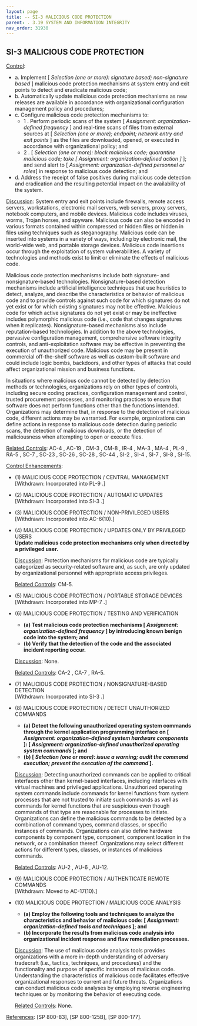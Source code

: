 ```yaml
---
layout: page
title: -- SI-3 MALICIOUS CODE PROTECTION 
parent: . 3.19 SYSTEM AND INFORMATION INTEGRITY 
nav_order: 31930 
---
```


## SI-3 MALICIOUS CODE PROTECTION

<ins>Control</ins>:
* a. Implement [ _Selection (one or more): signature based; non-signature based_ ] malicious code protection mechanisms at system entry and exit points to detect and eradicate malicious code;
* b. Automatically update malicious code protection mechanisms as new releases are available in accordance with organizational configuration management policy and procedures;
* c. Configure malicious code protection mechanisms to:
    * 1 . Perform periodic scans of the system [ _Assignment: organization-defined frequency_ ] and real-time scans of files from external sources at [ _Selection (one or more); endpoint; network entry and exit points_ ] as the files are downloaded, opened, or executed in accordance with organizational policy; and
    * 2 . [ _Selection (one or more): block malicious code; quarantine malicious code; take [ Assignment: organization-defined action ]_ ]; and send alert to [ _Assignment: organization-defined personnel or roles_] in response to malicious code detection; and
* d. Address the receipt of false positives during malicious code detection and eradication and the resulting potential impact on the availability of the system.

<ins>Discussion</ins>: System entry and exit points include firewalls, remote access servers, workstations, electronic mail servers, web servers, proxy servers, notebook computers, and mobile devices. Malicious code includes viruses, worms, Trojan horses, and spyware. Malicious code can also be encoded in various formats contained within compressed or hidden files or hidden in files using techniques such as steganography. Malicious code can be inserted into systems in a variety of ways, including by electronic mail, the world-wide web, and portable storage devices. Malicious code insertions occur through the exploitation of system vulnerabilities. A variety of technologies and methods exist to limit or eliminate the effects of malicious code.
   
Malicious code protection mechanisms include both signature- and nonsignature-based technologies. Nonsignature-based detection mechanisms include artificial intelligence techniques that use heuristics to detect, analyze, and describe the characteristics or behavior of malicious code and to provide controls against such code for which signatures do not yet exist or for which existing signatures may not be effective. Malicious code for which active signatures do not yet exist or may be ineffective includes polymorphic malicious code (i.e., code that changes signatures when it replicates). Nonsignature-based mechanisms also include reputation-based technologies. In addition to the above technologies, pervasive configuration management, comprehensive software integrity controls, and anti-exploitation software may be effective in preventing the execution of unauthorized code. Malicious code may be present in commercial off-the-shelf software as well as custom-built software and could include logic bombs, backdoors, and other types of attacks that could affect organizational mission and business functions.

In situations where malicious code cannot be detected by detection methods or technologies, organizations rely on other types of controls, including secure coding practices, configuration management and control, trusted procurement processes, and monitoring practices to ensure that software does not perform functions other than the functions intended. Organizations may determine that, in response to the detection of malicious code, different actions may be warranted. For example, organizations can define actions in response to malicious code detection during periodic scans, the detection of malicious downloads, or the detection of maliciousness when attempting to open or execute files.
   
<ins>Related Controls</ins>: AC-4 , AC-19 , CM-3 , CM-8 , IR-4 , MA-3 , MA-4 , PL-9 , RA-5 , SC-7 , SC-23 , SC-26 , SC-28 , SC-44 , SI-2 , SI-4 , SI-7 , SI-8 , SI-15.

<ins>Control Enhancements</ins>:
   
* (1) MALICIOUS CODE PROTECTION / CENTRAL MANAGEMENT<br>
[Withdrawn: Incorporated into PL-9 .]
   
* (2) MALICIOUS CODE PROTECTION / AUTOMATIC UPDATES<br>
[Withdrawn: Incorporated into SI-3 .]
   
* (3) MALICIOUS CODE PROTECTION / NON-PRIVILEGED USERS<br>
[Withdrawn: Incorporated into AC-6(10).]
   
* (4) MALICIOUS CODE PROTECTION / UPDATES ONLY BY PRIVILEGED USERS<br>
**Update malicious code protection mechanisms only when directed by a privileged user.**

    <ins>Discussion</ins>: Protection mechanisms for malicious code are typically categorized as security-related software and, as such, are only updated by organizational personnel with appropriate access privileges.

    <ins>Related Controls</ins>: CM-5.
   
* (5) MALICIOUS CODE PROTECTION / PORTABLE STORAGE DEVICES<br>
[Withdrawn: Incorporated into MP-7 .]
   
* (6) MALICIOUS CODE PROTECTION / TESTING AND VERIFICATION<br>
    * **(a) Test malicious code protection mechanisms [ _Assignment: organization-defined frequency_ ] by introducing known benign code into the system; and**
    * **(b) Verify that the detection of the code and the associated incident reporting occur.**

    <ins>Discussion</ins>: None.

    <ins>Related Controls</ins>: CA-2 , CA-7 , RA-5.
   
* (7) MALICIOUS CODE PROTECTION / NONSIGNATURE-BASED DETECTION<br>
[Withdrawn: Incorporated into SI-3 .]
   
* (8) MALICIOUS CODE PROTECTION / DETECT UNAUTHORIZED COMMANDS<br>
    * **(a) Detect the following unauthorized operating system commands through the kernel application programming interface on [ _Assignment: organization-defined system hardware components_ ]: [ _Assignment: organization-defined unauthorized operating system commands_ ]; and**
    * **(b) [ _Selection (one or more): issue a warning; audit the command execution; prevent the execution of the command_ ].**

    <ins>Discussion</ins>: Detecting unauthorized commands can be applied to critical interfaces other than kernel-based interfaces, including interfaces with virtual machines and privileged applications. Unauthorized operating system commands include commands for kernel functions from system processes that are not trusted to initiate such commands as well as commands for kernel functions that are suspicious even though commands of that type are reasonable for processes to initiate. Organizations can define the malicious commands to be detected by a combination of command types, command classes, or specific instances of commands. Organizations can also define hardware components by component type, component, component location in the network, or a combination thereof. Organizations may select different actions for different types, classes, or instances of malicious commands.

    <ins>Related Controls</ins>: AU-2 , AU-6 , AU-12.
   
* (9) MALICIOUS CODE PROTECTION / AUTHENTICATE REMOTE COMMANDS<br>
[Withdrawn: Moved to AC-17(10).]
   
* (10) MALICIOUS CODE PROTECTION / MALICIOUS CODE ANALYSIS<br>
    * **(a) Employ the following tools and techniques to analyze the characteristics and behavior of malicious code: [ _Assignment: organization-defined tools and techniques_ ]; and**
    * **(b) Incorporate the results from malicious code analysis into organizational incident response and flaw remediation processes.**

    <ins>Discussion</ins>: The use of malicious code analysis tools provides organizations with a more in-depth understanding of adversary tradecraft (i.e., tactics, techniques, and procedures) and the functionality and purpose of specific instances of malicious code. Understanding the characteristics of malicious code facilitates effective organizational responses to current and future threats. Organizations can conduct malicious code analyses by employing reverse engineering techniques or by monitoring the behavior of executing code.

    <ins>Related Controls</ins>: None.

<ins>References</ins>: [SP 800-83], [SP 800-125B], [SP 800-177].

